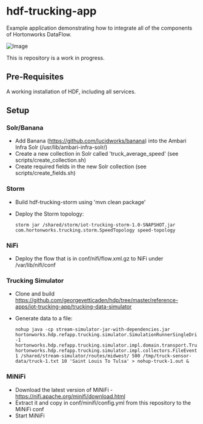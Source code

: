 # hdf-trucking-app

Example application demonstrating how to integrate all of the components of Hortonworks DataFlow.

![Image](https://github.com/bbende/hdf-trucking-app/blob/vagrant/images/hdf-trucking-app.png?raw=true)

This is repository is a work in progress.

## Pre-Requisites

A working installation of HDF, including all services.

## Setup

### Solr/Banana

  - Add Banana (https://github.com/lucidworks/banana) into the Ambari Infra Solr (/usr/lib/ambari-infra-solr/)
  - Create a new collection in Solr called 'truck_average_speed' (see scripts/create_collection.sh)
  - Create required fields in the new Solr collection (see scripts/create_fields.sh)

### Storm

  - Build hdf-trucking-storm using 'mvn clean package'
  - Deploy the Storm topology:
    
        storm jar /shared/storm/iot-trucking-storm-1.0-SNAPSHOT.jar com.hortonworks.trucking.storm.SpeedTopology speed-topology

### NiFi

  - Deploy the flow that is in conf/nifi/flow.xml.gz to NiFi under /var/lib/nifi/conf

### Trucking Simulator
  
  - Clone and build https://github.com/georgevetticaden/hdp/tree/master/reference-apps/iot-trucking-app/trucking-data-simulator
  - Generate data to a file: 
        
        nohup java -cp stream-simulator-jar-with-dependencies.jar hortonworks.hdp.refapp.trucking.simulator.SimulationRunnerSingleDriverApp -1 hortonworks.hdp.refapp.trucking.simulator.impl.domain.transport.Truck hortonworks.hdp.refapp.trucking.simulator.impl.collectors.FileEventCollector 1 /shared/stream-simulator/routes/midwest/ 500 /tmp/truck-sensor-data/truck-1.txt 10 'Saint Louis To Tulsa' > nohup-truck-1.out &

### MiNiFi

  - Download the latest version of MiNiFi - https://nifi.apache.org/minifi/download.html
  - Extract it and copy in conf/minifi/config.yml from this repository to the MiNiFi conf 
  - Start MiNiFi







